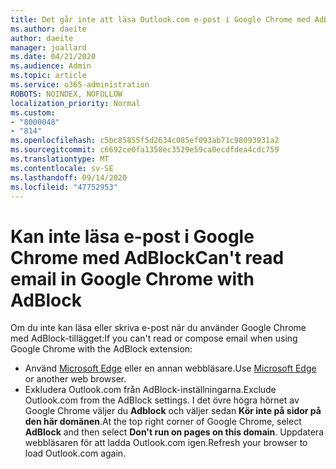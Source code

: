 ```yaml
---
title: Det går inte att läsa Outlook.com e-post i Google Chrome med AdBlock
ms.author: daeite
author: daeite
manager: joallard
ms.date: 04/21/2020
ms.audience: Admin
ms.topic: article
ms.service: o365-administration
ROBOTS: NOINDEX, NOFOLLOW
localization_priority: Normal
ms.custom:
- "8000048"
- "814"
ms.openlocfilehash: c5bc85855f5d2634c085ef093ab71c98093931a2
ms.sourcegitcommit: c6692ce0fa1358ec3529e59ca0ecdfdea4cdc759
ms.translationtype: MT
ms.contentlocale: sv-SE
ms.lasthandoff: 09/14/2020
ms.locfileid: "47752953"
---
```

# <a name="cant-read-email-in-google-chrome-with-adblock"></a><span data-ttu-id="d5ef8-102">Kan inte läsa e-post i Google Chrome med AdBlock</span><span class="sxs-lookup"><span data-stu-id="d5ef8-102">Can't read email in Google Chrome with AdBlock</span></span>

<span data-ttu-id="d5ef8-103">Om du inte kan läsa eller skriva e-post när du använder Google Chrome med AdBlock-tillägget:</span><span class="sxs-lookup"><span data-stu-id="d5ef8-103">If you can't read or compose email when using Google Chrome with the AdBlock extension:</span></span>

- <span data-ttu-id="d5ef8-104">Använd [Microsoft Edge](https://go.microsoft.com/fwlink/p/?linkid=2001503&amp;clcid=0x409) eller en annan webbläsare.</span><span class="sxs-lookup"><span data-stu-id="d5ef8-104">Use [Microsoft Edge](https://go.microsoft.com/fwlink/p/?linkid=2001503&amp;clcid=0x409) or another web browser.</span></span>
- <span data-ttu-id="d5ef8-105">Exkludera Outlook.com från AdBlock-inställningarna.</span><span class="sxs-lookup"><span data-stu-id="d5ef8-105">Exclude Outlook.com from the AdBlock settings.</span></span> <span data-ttu-id="d5ef8-106">I det övre högra hörnet av Google Chrome väljer du **Adblock** och väljer sedan **Kör inte på sidor på den här domänen**.</span><span class="sxs-lookup"><span data-stu-id="d5ef8-106">At the top right corner of Google Chrome, select **AdBlock** and then select **Don't run on pages on this domain**.</span></span> <span data-ttu-id="d5ef8-107">Uppdatera webbläsaren för att ladda Outlook.com igen.</span><span class="sxs-lookup"><span data-stu-id="d5ef8-107">Refresh your browser to load Outlook.com again.</span></span>